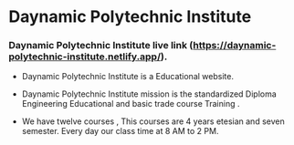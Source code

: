 # Daynamic Polytechnic Institute


### Daynamic Polytechnic Institute live link (https://daynamic-polytechnic-institute.netlify.app/).


* Daynamic Polytechnic Institute is a Educational website.

* Daynamic Polytechnic Institute mission is the standardized Diploma Engineering Educational and basic trade course Training .

* We have twelve courses , This courses are 4 years etesian and seven semester. Every day our class time at 8 AM to 2 PM.
